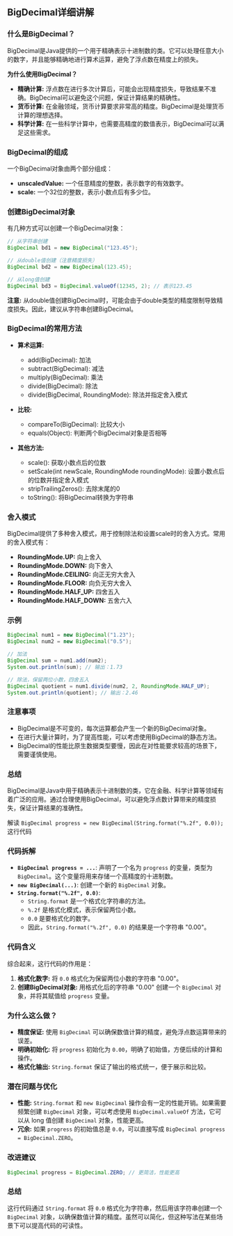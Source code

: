 ## BigDecimal详细讲解

### 什么是BigDecimal？

BigDecimal是Java提供的一个用于精确表示十进制数的类。它可以处理任意大小的数字，并且能够精确地进行算术运算，避免了浮点数在精度上的损失。

**为什么使用BigDecimal？**

- **精确计算:** 浮点数在进行多次计算后，可能会出现精度损失，导致结果不准确。BigDecimal可以避免这个问题，保证计算结果的精确性。
- **货币计算:** 在金融领域，货币计算要求非常高的精度。BigDecimal是处理货币计算的理想选择。
- **科学计算:** 在一些科学计算中，也需要高精度的数值表示，BigDecimal可以满足这些需求。

### BigDecimal的组成

一个BigDecimal对象由两个部分组成：

- **unscaledValue:** 一个任意精度的整数，表示数字的有效数字。
- **scale:** 一个32位的整数，表示小数点后有多少位。

### 创建BigDecimal对象

有几种方式可以创建一个BigDecimal对象：

```Java
// 从字符串创建
BigDecimal bd1 = new BigDecimal("123.45");

// 从double值创建（注意精度损失）
BigDecimal bd2 = new BigDecimal(123.45);

// 从long值创建
BigDecimal bd3 = BigDecimal.valueOf(12345, 2); // 表示123.45
```

**注意:** 从double值创建BigDecimal时，可能会由于double类型的精度限制导致精度损失。因此，建议从字符串创建BigDecimal。

### BigDecimal的常用方法

- **算术运算:**
    
    - add(BigDecimal): 加法
    - subtract(BigDecimal): 减法
    - multiply(BigDecimal): 乘法
    - divide(BigDecimal): 除法
    - divide(BigDecimal, RoundingMode): 除法并指定舍入模式
- **比较:**
    
    - compareTo(BigDecimal): 比较大小
    - equals(Object): 判断两个BigDecimal对象是否相等
- **其他方法:**
    
    - scale(): 获取小数点后的位数
    - setScale(int newScale, RoundingMode roundingMode): 设置小数点后的位数并指定舍入模式
    - stripTrailingZeros(): 去除末尾的0
    - toString(): 将BigDecimal转换为字符串

### 舍入模式

BigDecimal提供了多种舍入模式，用于控制除法和设置scale时的舍入方式。常用的舍入模式有：

- **RoundingMode.UP:** 向上舍入
- **RoundingMode.DOWN:** 向下舍入
- **RoundingMode.CEILING:** 向正无穷大舍入
- **RoundingMode.FLOOR:** 向负无穷大舍入
- **RoundingMode.HALF_UP:** 四舍五入
- **RoundingMode.HALF_DOWN:** 五舍六入

### 示例

```Java
BigDecimal num1 = new BigDecimal("1.23");
BigDecimal num2 = new BigDecimal("0.5");

// 加法
BigDecimal sum = num1.add(num2);
System.out.println(sum); // 输出：1.73

// 除法，保留两位小数，四舍五入
BigDecimal quotient = num1.divide(num2, 2, RoundingMode.HALF_UP);
System.out.println(quotient); // 输出：2.46
```

### 注意事项

- BigDecimal是不可变的，每次运算都会产生一个新的BigDecimal对象。
- 在进行大量计算时，为了提高性能，可以考虑使用BigDecimal的静态方法。
- BigDecimal的性能比原生数据类型要慢，因此在对性能要求较高的场景下，需要谨慎使用。

### 总结

BigDecimal是Java中用于精确表示十进制数的类，它在金融、科学计算等领域有着广泛的应用。通过合理使用BigDecimal，可以避免浮点数计算带来的精度损失，保证计算结果的准确性。


 解读 `BigDecimal progress = new BigDecimal(String.format("%.2f", 0.0));` 这行代码
### 代码拆解

- **`BigDecimal progress = ...`**: 声明了一个名为 `progress` 的变量，类型为 `BigDecimal`。这个变量将用来存储一个高精度的十进制数。
- **`new BigDecimal(...)`**: 创建一个新的 `BigDecimal` 对象。
- **`String.format("%.2f", 0.0)`**:
    - `String.format` 是一个格式化字符串的方法。
    - `%.2f` 是格式化模式，表示保留两位小数。
    - `0.0` 是要格式化的数字。
    - 因此，`String.format("%.2f", 0.0)` 的结果是一个字符串 "0.00"。

### 代码含义

综合起来，这行代码的作用是：

1. **格式化数字:** 将 `0.0` 格式化为保留两位小数的字符串 "0.00"。
2. **创建BigDecimal对象:** 用格式化后的字符串 "0.00" 创建一个 `BigDecimal` 对象，并将其赋值给 `progress` 变量。

### 为什么这么做？

- **精度保证:** 使用 `BigDecimal` 可以确保数值计算的精度，避免浮点数运算带来的误差。
- **明确初始化:** 将 `progress` 初始化为 `0.00`，明确了初始值，方便后续的计算和操作。
- **格式化输出:** `String.format` 保证了输出的格式统一，便于展示和比较。

### 潜在问题与优化

- **性能:** `String.format` 和 `new BigDecimal` 操作会有一定的性能开销。如果需要频繁创建 `BigDecimal` 对象，可以考虑使用 `BigDecimal.valueOf` 方法，它可以从 long 值创建 `BigDecimal` 对象，性能更高。
- **冗余:** 如果 `progress` 的初始值总是 `0.0`，可以直接写成 `BigDecimal progress = BigDecimal.ZERO`。

### 改进建议

```java
BigDecimal progress = BigDecimal.ZERO; // 更简洁，性能更高
```

### 总结

这行代码通过 `String.format` 将 `0.0` 格式化为字符串，然后用该字符串创建一个 `BigDecimal` 对象，以确保数值计算的精度。虽然可以简化，但这种写法在某些场景下可以提高代码的可读性。